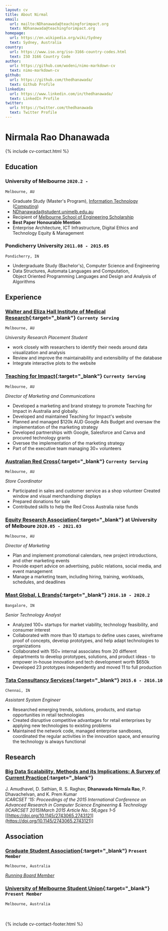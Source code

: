 ```yaml
---
layout: cv
title: About Nirmal
email:
  url: mailto:NDhanawada@teachingforimpact.org
  text: NDhanawada@teachingforimpact.org
homepage:
  url: https://en.wikipedia.org/wiki/Sydney
  text: Sydney, Australia
country:
  url: https://www.iso.org/iso-3166-country-codes.html
  text: ISO 3166 Country Code
author:
  url: https://github.com/wodeni/nimo-markdown-cv
  text: nimo-markdown-cv
github:
  url: https://github.com/thedhanawada/
  text: Github Profile
linkedin:
  url: https://www.linkedin.com/in/thedhanawada/
  text: LinkedIn Profile
twitter:
  url: https://twitter.com/thedhanawada
  text: Twitter Profile
---
```


# **Nirmala Rao** Dhanawada

<!--
include contact information from the front matter
Supported arguments:
    - homepage: url, text
    - phone
    - email
-->

{% include cv-contact.html %}

## Education

### **University of Melbourne** `2020.2 -`

```
Melbourne, AU
```

- Graduate Study (Master's Program), [Information Technology](https://handbook.unimelb.edu.au/2021/courses/mc-it) ([Computing](https://handbook.unimelb.edu.au/2021/components/mc-it-spec-1))
- [NDhanawada@student.unimelb.edu.au](mailto:NDhanawada@student.unimelb.edu.au)
- Recipient of [Melbourne School of Engineering Scholarship](https://scholarships.unimelb.edu.au/awards/melbourne-school-of-engineering-foundation-scholarship)
- <i class="fas fa-award"></i> <strong>Best Paper Honourable Mention</strong><br>
- Enterprise Architecture, ICT Infrastructure, Digital Ethics and Technology Equity & Management

### **Pondicherry University** `2011.08 - 2015.05`

```
Pondicherry, IN
```

- Undergraduate Study (Bachelor's), Computer Science and Engineering
- Data Structures, Automata Languages and Computation, <br> Object Oriented Programming Languages and Design and Analysis of Algorithms

## Experience

### **[Walter and Eliza Hall Institute of Medical Research](https://www.wehi.edu.au/){:target="_blank"}** `Currenty Serving`
```
Melbourne, AU
```
_University Research Placement Student_<br>
- work closely with researchers to identify their needs around data visualization and analysis
- Review and improve the maintainability and extensibility of the database
- Integrate interactive plots to the website

### **[Teaching for Impact](https://www.teachingforimpact.org/){:target="_blank"}** `Currenty Serving`
```
Melbourne, AU
```
_Director of Marketing and Communications_<br>
- Developed a marketing and brand strategy to promote Teaching for Impact in Australia and globally.
- Developed and maintained Teaching for Impact's website
- Planned and managed $120k AUD Google Ads Budget and oversaw the implementation of the marketing strategy
- Developed partnerships with Google, Salesforce and Canva and procured technology grants
- Oversee the implementation of the marketing strategy
- Part of the executive team managing 30+ volunteers

### **[Australian Red Cross](https://www.redcross.org.au/){:target="_blank"}** `Currenty Serving`
```
Melbourne, AU
```
_Store Coordinator_<br>
- Participated in sales and customer service as a shop volunteer Created window and visual merchandising displays
- Prepared donations for sale
- Contributed skills to help the Red Cross Australia raise funds

### **[Equity Research Association](https://eraunimelb.org.au/){:target="_blank"}** at University of Melboure `2020.05 - 2021.03`
```
Melbourne, AU
```
_Director of Marketing_<br>
- Plan and implement promotional calendars, new project introductions, and other marketing events
- Provide expert advice on advertising, public relations, social media, and event management
- Manage a marketing team, including hiring, training, workloads, schedules, and deadlines


### **[Mast Global, L Brands](https://www.lb.com/){:target="_blank"}** `2016.10 - 2020.2`
```
Bangalore, IN
```
_Senior Technology Analyst_<br>
- Analyzed 100+ startups for market viability, technology feasibility, and consumer interest
- Collaborated with more than 10 startups to define uses cases, wireframe proof of concepts, develop prototypes, and help adapt technologies to organizations
- Collaborated with 150+ internal associates from 20 different departments to develop prototypes, solutions, and product ideas - to empower in-house innovation and tech development worth $650k
- Developed 23 prototypes independently and moved 11 to full production

### **[Tata Consultancy Services](https://www.tcs.com/){:target="_blank"}** `2015.6 - 2016.10`
```
Chennai, IN
```

_Assistant System Engineer_<br>
- Researched emerging trends, solutions, products, and startup opportunities in retail technologies
- Created disruptive competitive advantages for retail enterprises by applying new technologies to existing problems
- Maintained the network code, managed enterprise sandboxes, coordinated the regular activities in the innovation space, and ensuring the technology is always functional



## Research

### [**Big Data Scalability, Methods and its Implications: A Survey of Current Practice**](https://dl.acm.org/doi/10.1145/2743065.2743121){:target="_blank"}
J. Amudhavel, D. Sathian, R. S. Raghav, **Dhanawada Nirmala Rao**, P. Dhavachelvan, and K. Prem Kumar<br>
_ICARCSET '15: Proceedings of the 2015 International Conference on Advanced Research in Computer Science Engineering & Technology (ICARCSET 2015)March 2015 Article No.: 56,ages 1–5_<br>
[[https://doi.org/10.1145/2743065.2743121](https://doi.org/10.1145/2743065.2743121)]

## Association

### **[Graduate Student Association](https://gsa.unimelb.edu.au/){:target="_blank"}** `Present Member`
```
Melbourne, Australia
```
_[Running Board Member](https://gsa.unimelb.edu.au/profile/nirmala-rao-dhanawada/)_<br>

### **[University of Melbourne Student Union](https://umsu.unimelb.edu.au/){:target="_blank"}** `Present Member`
```
Melbourne, Australia
```
<br><br>
{% include cv-contact-footer.html %}

<!-- ### Footer

Last updated: May 2013 -->
